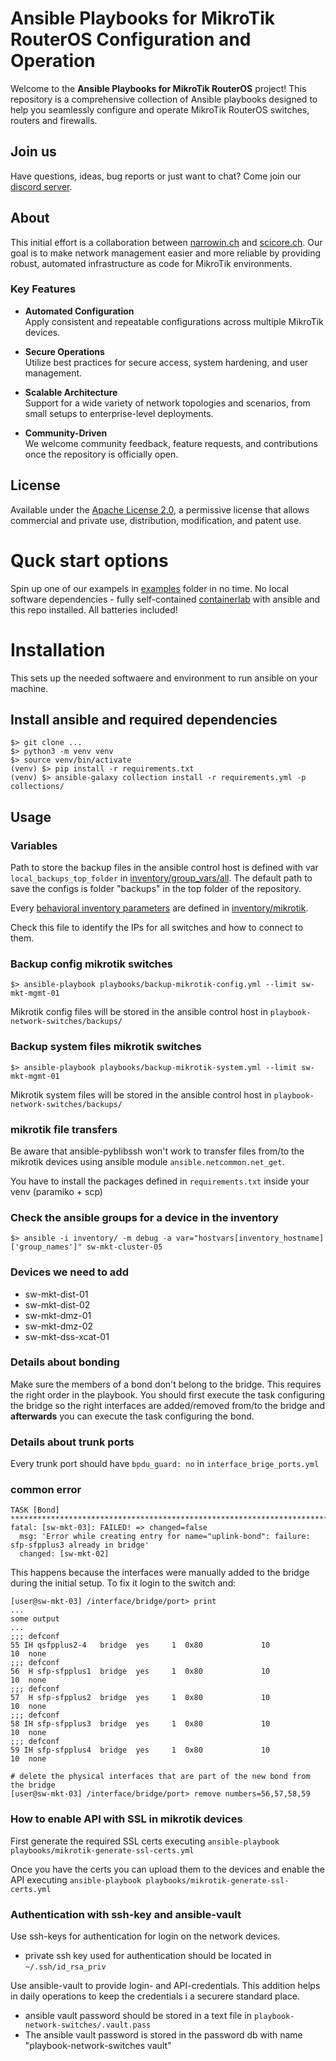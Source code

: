 
# Ansible Playbooks for MikroTik RouterOS Configuration and Operation

Welcome to the **Ansible Playbooks for MikroTik RouterOS** project! This repository is a comprehensive collection of Ansible playbooks designed to help you seamlessly configure and operate MikroTik RouterOS switches, routers and firewalls.

## Join us

Have questions, ideas, bug reports or just want to chat? Come join our [discord server](https://discord.gg/BngzYFxy).

## About

This initial effort is a collaboration between [narrowin.ch](https://narrowin.ch) and [scicore.ch](https://scicore.ch). Our goal is to make network management easier and more reliable by providing robust, automated infrastructure as code for MikroTik environments.


### Key Features

- **Automated Configuration**  
  Apply consistent and repeatable configurations across multiple MikroTik devices.
  
- **Secure Operations**  
  Utilize best practices for secure access, system hardening, and user management.
  
- **Scalable Architecture**  
  Support for a wide variety of network topologies and scenarios, from small setups to enterprise-level deployments.

- **Community-Driven**  
  We welcome community feedback, feature requests, and contributions once the repository is officially open.


## License

Available under the [Apache License 2.0](LICENSE), a permissive license that allows commercial and private use, distribution, modification, and patent use.

# Quck start options

Spin up one of our exampels in [examples](examples) folder in no time. No local software dependencies - fully self-contained [containerlab](https://containerlab.dev) with ansible and this repo installed. All batteries included! 

# Installation 

This sets up the needed softwaere and environment to run ansible on your machine. 

## Install ansible and required dependencies

```
$> git clone ...
$> python3 -m venv venv
$> source venv/bin/activate
(venv) $> pip install -r requirements.txt
(venv) $> ansible-galaxy collection install -r requirements.yml -p collections/
```

## Usage

### Variables

Path to store the backup files in the ansible control host is defined with var `local_backups_top_folder` in [inventory/group_vars/all](inventory/group_vars/all). The default path to save the configs is folder "backups" in the top folder of the repository.

Every [behavioral inventory parameters](https://docs.ansible.com/ansible/latest/inventory_guide/intro_inventory.html#connecting-to-hosts-behavioral-inventory-parameters) are defined in [inventory/mikrotik](inventory/mikrotik). 

Check this file to identify the IPs for all switches and how to connect to them.


### Backup config mikrotik switches
```
$> ansible-playbook playbooks/backup-mikrotik-config.yml --limit sw-mkt-mgmt-01

```
Mikrotik config files will be stored in the ansible control host in `playbook-network-switches/backups/`

### Backup system files mikrotik switches
```
$> ansible-playbook playbooks/backup-mikrotik-system.yml --limit sw-mkt-mgmt-01

```
Mikrotik system files will be stored in the ansible control host in `playbook-network-switches/backups/`

### mikrotik file transfers

Be aware that ansible-pyblibssh won't work to transfer files from/to the mikrotik devices using ansible module `ansible.netcommon.net_get`. 

You have to install the packages defined in `requirements.txt` inside your venv (paramiko + scp)


### Check the ansible groups for a device in the inventory

```
$> ansible -i inventory/ -m debug -a var="hostvars[inventory_hostname]['group_names']" sw-mkt-cluster-05
```

### Devices we need to add

 * sw-mkt-dist-01
 * sw-mkt-dist-02
 * sw-mkt-dmz-01
 * sw-mkt-dmz-02
 * sw-mkt-dss-xcat-01

### Details about bonding

Make sure the members of a bond don't belong to the bridge. This requires the right order in the playbook. You should first execute the task
configuring the bridge so the right interfaces are added/removed from/to the bridge and **afterwards** you can execute the task configuring the bond.


### Details about trunk ports

Every trunk port should have `bpdu_guard: no` in `interface_brige_ports.yml`

### common error

```
TASK [Bond] **************************************************************************************************************************************************************************************************************************************************
fatal: [sw-mkt-03]: FAILED! => changed=false
  msg: 'Error while creating entry for name="uplink-bond": failure: sfp-sfpplus3 already in bridge'
  changed: [sw-mkt-02]
```

This happens because the interfaces were manually added to the bridge during the initial setup. To fix it login to the switch and:

```
[user@sw-mkt-03] /interface/bridge/port> print     
...
some output 
...
;;; defconf
55 IH qsfpplus2-4   bridge  yes     1  0x80             10                  10  none   
;;; defconf
56  H sfp-sfpplus1  bridge  yes     1  0x80             10                  10  none   
;;; defconf
57  H sfp-sfpplus2  bridge  yes     1  0x80             10                  10  none   
;;; defconf
58 IH sfp-sfpplus3  bridge  yes     1  0x80             10                  10  none   
;;; defconf
59 IH sfp-sfpplus4  bridge  yes     1  0x80             10                  10  none   

# delete the physical interfaces that are part of the new bond from the bridge
[user@sw-mkt-03] /interface/bridge/port> remove numbers=56,57,58,59

```

### How to enable API with SSL in mikrotik devices

First generate the required SSL certs executing `ansible-playbook playbooks/mikrotik-generate-ssl-certs.yml`

Once you have the certs you can upload them to the devices and enable the API executing `ansible-playbook playbooks/mikrotik-generate-ssl-certs.yml`

### Authentication with ssh-key and ansible-vault

  Use ssh-keys for authentication for login on the network devices.

  * private ssh key used for authentication should be located in `~/.ssh/id_rsa_priv`

  Use ansible-vault to provide login- and API-credentials.
  This addition helps in daily operations to keep the credentials i a securere standard place.

  * ansible vault password should be stored in a text file in `playbook-network-switches/.vault.pass`
  * The ansible vault password is stored in the password db with name "playbook-network-switches vault"
